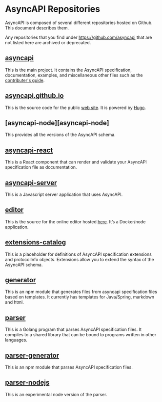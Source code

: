 # AsyncAPI Repositories

AsyncAPI is composed of several different repositories hosted on Github. This document describes them.

Any repositories that you find under https://github.com/asyncapi that are not listed here are archived or deprecated.

## [asyncapi][asyncapi]

This is the main project. It contains the AsyncAPI specification, documentation, examples, and miscellaneous other files such as the [contributer's guide][contributers].

## [asyncapi.github.io][web-source]

This is the source code for the public [web site][web-site]. It is powered by [Hugo][hugo].

## [asyncapi-node][asyncapi-node]

This provides all the versions of the AsyncAPI schema.

## [asyncapi-react][asyncapi-react]

This is a React component that can render and validate your AsyncAPI specification file as documentation.

## [asyncapi-server][asyncapi-server]

This is a Javascript server application that uses AsyncAPI.

## [editor][editor]

This is the source for the online editor hosted [here][online-editor]. It’s a Docker/node application.

## [extensions-catalog][extensions-catalog]

This is a placeholder for definitions of AsyncAPI specification extensions and protocolInfo objects. Extensions allow you to extend the syntax of the AsyncAPI schema.

## [generator][generator]

This is an npm module that generates files from asyncapi specification files based on templates. It currently has templates for Java/Spring, markdown and html.

## [parser][parser]

This is a Golang program that parses AsyncAPI specification files. It compiles to a shared library that can be bound to programs written in other languages.

## [parser-generator][parser-generator]

This is an npm module that parses AsyncAPI specification files.

## [parser-nodejs][parser-nodejs]

This is an experimental node version of the parser.


[asyncapi]: https://github.com/asyncapi/asyncapi
[asincapi-node]: https://github.com/asyncapi/asyncapi-node
[asyncapi-react]: https://github.com/asyncapi/asyncapi-react
[asyncapi-server]: https://github.com/asyncapi/asyncapi-server
[contributers]: https://github.com/asyncapi/asyncapi/blob/master/CONTRIBUTING.md
[editor]: https://github.com/asyncapi/editor
[extensions-catalog]: https://github.com/asyncapi/extensions-catalog
[generator]: https://github.com/asyncapi/generator
[hugo]: https://gohugo.io/
[online-editor]: http://editor.asyncapi.org/
[parser]: https://github.com/asyncapi/parser
[parser-generator]: https://github.com/asyncapi/parser-generator
[parser-nodejs]: https://github.com/asyncapi/parser-nodejs
[web-site]: https://www.asyncapi.com/
[web-source]: https://github.com/asyncapi/asyncapi.github.io

